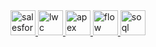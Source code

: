   <!-- Salesforce -->
  <a href="https://www.salesforce.com/" target="_blank" rel="noreferrer">
    <img src="https://img.icons8.com/ios/452/salesforce.png" alt="salesforce" width="40" height="40" />
  </a>

  <!-- LWC -->
  <a href="https://developer.salesforce.com/docs/component-library/documentation/en/lwc" target="_blank" rel="noreferrer">
    <img src="https://img.icons8.com/ios/452/lightning-web-components.png" alt="lwc" width="40" height="40" />
  </a>

  <!-- Apex -->
  <a href="https://developer.salesforce.com/docs/atlas.en-us.apexcode.meta/apexcode/" target="_blank" rel="noreferrer">
    <img src="https://img.icons8.com/ios/452/apex.png" alt="apex" width="40" height="40" />
  </a>

  <!-- Flow -->
  <a href="https://help.salesforce.com/s/articleView?id=sf.flow_build.htm" target="_blank" rel="noreferrer">
    <img src="https://img.icons8.com/ios/452/salesforce-flow.png" alt="flow" width="40" height="40" />
  </a>

  <!-- SOQL -->
  <a href="https://developer.salesforce.com/docs/atlas.en-us.soql_sosl.meta/soql_sosl/sforce_api_calls_soql.htm" target="_blank" rel="noreferrer">
    <img src="https://img.icons8.com/ios/452/soql.png" alt="soql" width="40" height="40" />
  </a>
</p>
